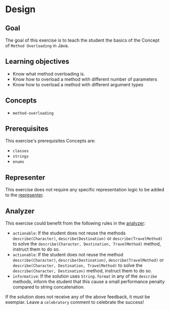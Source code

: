 # Design

## Goal

The goal of this exercise is to teach the student the basics of the Concept of `Method Overloading` in Java.

## Learning objectives

- Know what method overloading is.
- Know how to overload a method with different number of parameters
- Know how to overload a method with different argument types

## Concepts

- `method-overloading`

## Prerequisites

This exercise's prerequisites Concepts are:

- `classes`
- `strings`
- `enums`

## Representer

This exercise does not require any specific representation logic to be added to the [representer][representer-java].

## Analyzer

This exercise could benefit from the following rules in the [analyzer]:

- `actionable`: If the student does not reuse the methods `describe(Character)`, `describe(Destination)` or `describe(TravelMethod)` to solve the `describe(Character, Destination, TravelMethod)` method, instruct them to do so.
- `actionable`: If the student does not reuse the method `describe(Character)`, `describe(Destination)`, `describe(TravelMethod)` or `describe(Character, Destination, TravelMethod)` to solve the `describe(Character, Destination)` method, instruct them to do so.
- `informative`: If the solution uses `String.format` in any of the `describe` methods, inform the student that this cause a small performance penalty compared to string concatenation.

If the solution does not receive any of the above feedback, it must be exemplar.
Leave a `celebratory` comment to celebrate the success!

[representer-java]: https://github.com/exercism/java-representer
[analyzer]: https://github.com/exercism/java-analyzer
